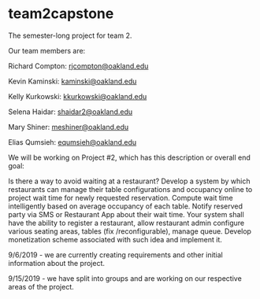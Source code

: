 # team2capstone
The semester-long project for team 2.

Our team members are:

Richard Compton: rjcompton@oakland.edu

Kevin Kaminski: kaminski@oakland.edu

Kelly Kurkowski: kkurkowski@oakland.edu

Selena Haidar: shaidar2@oakland.edu

Mary Shiner: meshiner@oakland.edu

Elias Qumsieh: equmsieh@oakland.edu

We will be working on Project #2, which has this description or overall end goal:

Is there a way to avoid waiting at a restaurant? Develop a system by which restaurants can manage their table configurations and occupancy online to project wait time for newly requested reservation. Compute wait time intelligently based on average occupancy of each table. Notify reserved party via SMS or Restaurant App about their wait time. Your system shall have the ability to register a restaurant, allow restaurant admin configure various seating areas, tables (fix /reconfigurable), manage queue. Develop monetization scheme associated with such idea and implement it.

9/6/2019 - we are currently creating requirements and other initial information about the project.

9/15/2019 - we have split into groups and are working on our respective areas of the project.


